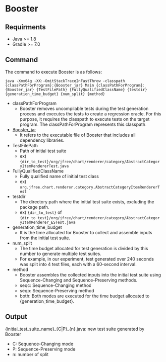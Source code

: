 # Booster

## Requirments

- Java >= 1.8
- Gradle >= 7.0

## Command

The command to execute Booster is as follows:

```
java -Xmx64g -XX:-OmitStackTraceInFastThrow -classpath {classPathForProgram}:{Booster_jar} Main {classPathForProgram}:{Booster_jar} {TestFilePath} {FullyQualifiedClassName} {testdir} {generation_time_budget} {num_split} {method}
```

* classPathForProgram
    * Booster removes uncompilable tests during the test generation process and executes the tests to create a regression oracle. For this purpose, it requires the classpath to execute tests on the target program. The classPathForProgram represents this classpath.
* [Booster_jar](./Booster-shadow.jar)
    * It refers to the executable file of Booster that includes all dependency libraries.
* TestFilePath
    * Path of initial test suite
    * ex) `{dir_to_test}/org/jfree/chart/renderer/category/AbstractCategoryItemRendererTest.java`
* FullyQualifiedClassName
    * Fully qualified name of initial test class
    * ex) `org.jfree.chart.renderer.category.AbstractCategoryItemRendererTest`
* testdir
    * The directory path where the initial test suite exists, excluding the package path.
    * ex) `{dir_to_test}` of `{dir_to_test}/org/jfree/chart/renderer/category/AbstractCategoryItemRenderer_ESTest.java`
* generation_time_budget
    * It is the time allocated for Booster to collect and assemble inputs from the initial test suite.
* num_split
    * The time budget allocated for test generation is divided by this number to generate multiple test suites.
    * For example, in our experiment, test generated over 240 seconds was split into 4 test files, each with a 60-second interval.
* method
    * Booster assembles the collected inputs into the initial test suite using Sequence-Changing and Sequence-Preserving methods.
    * seqc: Sequence-Changing method
    * seqp: Sequence-Preserving method
    * both: Both modes are executed for the time budget allocated to {generation_time_budget}.

## Output

{initial_test_suite_name}\_{C|P}\_{n}.java: new test suite generated by Booster

* C: Sequence-Changing mode
* P: Sequence-Preserving mode
* n: number of split
